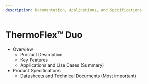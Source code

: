 ```yaml
---
description: Documentation, Applications, and Specifications
---
```


# ThermoFlex™ Duo



* Overview&#x20;
  * Product Description
  * Key Features&#x20;
  * Applications and Use Cases (Summary)
* Product Specifications&#x20;
  * Datasheets and Technical Documents (Most important)
